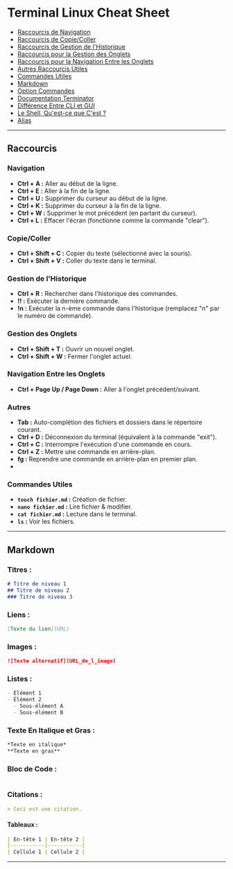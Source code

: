 # Terminal Linux Cheat Sheet

- [Raccourcis de Navigation](#raccourcis-de-navigation)
- [Raccourcis de Copie/Coller](#raccourcis-de-copiecoller)
- [Raccourcis de Gestion de l'Historique](#raccourcis-de-gestion-de-lhistorique)
- [Raccourcis pour la Gestion des Onglets](#raccourcis-pour-la-gestion-des-onglets)
- [Raccourcis pour la Navigation Entre les Onglets](#raccourcis-pour-la-navigation-entre-les-onglets)
- [Autres Raccourcis Utiles](#autres-raccourcis-utiles)
- [Commandes Utiles](#commandes-utiles)
- [Markdown](#markdown)
- [Option Commandes](#option-commandes)
- [Documentation Terminator](#documentation-terminator)
- [Différence Entre CLI et GUI](#différence-entre-cli-et-gui)
- [Le Shell, Qu'est-ce que C'est ?](#le-shell-quest-ce-que-cest)
- [Alias](#alias)

---
## Raccourcis

### Navigation
- **Ctrl + A :** Aller au début de la ligne.
- **Ctrl + E :** Aller à la fin de la ligne.
- **Ctrl + U :** Supprimer du curseur au début de la ligne.
- **Ctrl + K :** Supprimer du curseur à la fin de la ligne.
- **Ctrl + W :** Supprimer le mot précédent (en partant du curseur).
- **Ctrl + L :** Effacer l'écran (fonctionne comme la commande "clear").

### Copie/Coller
- **Ctrl + Shift + C :** Copier du texte (sélectionné avec la souris).
- **Ctrl + Shift + V :** Coller du texte dans le terminal.

### Gestion de l'Historique
- **Ctrl + R :** Rechercher dans l'historique des commandes.
- **!! :** Exécuter la dernière commande.
- **!n :** Exécuter la n-ème commande dans l'historique (remplacez "n" par le numéro de commande).

### Gestion des Onglets
- **Ctrl + Shift + T :** Ouvrir un nouvel onglet.
- **Ctrl + Shift + W :** Fermer l'onglet actuel.

### Navigation Entre les Onglets
- **Ctrl + Page Up / Page Down :** Aller à l'onglet précédent/suivant.

### Autres
- **Tab :** Auto-complétion des fichiers et dossiers dans le répertoire courant.
- **Ctrl + D :** Déconnexion du terminal (équivalent à la commande "exit").
- **Ctrl + C :** Interrompre l'exécution d'une commande en cours.
- **Ctrl + Z :** Mettre une commande en arrière-plan.
- **fg :** Reprendre une commande en arrière-plan en premier plan.
- 
### Commandes Utiles
- **`touch fichier.md` :** Création de fichier.
- **`nano fichier.md` :** Lire fichier & modifier.
- **`cat fichier.md` :** Lecture dans le terminal.
- **`ls` :** Voir les fichiers.

---

## Markdown

### Titres :
```markdown
# Titre de niveau 1
## Titre de niveau 2
### Titre de niveau 3
```

### Liens :
```markdown
[Texte du lien](URL)
```

### Images :
```markdown
![Texte alternatif](URL_de_l_image)
```

### Listes :
```markdown
- Élément 1
- Élément 2
  - Sous-élément A
  - Sous-élément B
```

### Texte En Italique et Gras :
```markdown
*Texte en italique*
**Texte en gras**
```

### Bloc de Code :
```markdown
```

### Citations :
```markdown
> Ceci est une citation.
```

#### Tableaux :
```markdown
| En-tête 1 | En-tête 2 |
|-----------|-----------|
| Cellule 1 | Cellule 2 |
```

---

